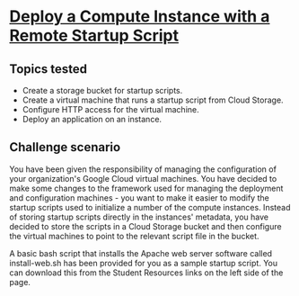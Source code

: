 # [Deploy a Compute Instance with a Remote Startup Script](https://www.qwiklabs.com/focuses/1735?parent=catalog)

## Topics tested

* Create a storage bucket for startup scripts.
* Create a virtual machine that runs a startup script from Cloud Storage.
* Configure HTTP access for the virtual machine.
* Deploy an application on an instance.


## Challenge scenario

You have been given the responsibility of managing the configuration of your organization's Google Cloud virtual machines. You have decided to make some changes to the framework used for managing the deployment and configuration machines - you want to make it easier to modify the startup scripts used to initialize a number of the compute instances. Instead of storing startup scripts directly in the instances' metadata, you have decided to store the scripts in a Cloud Storage bucket and then configure the virtual machines to point to the relevant script file in the bucket.

A basic bash script that installs the Apache web server software called install-web.sh has been provided for you as a sample startup script. You can download this from the Student Resources links on the left side of the page.